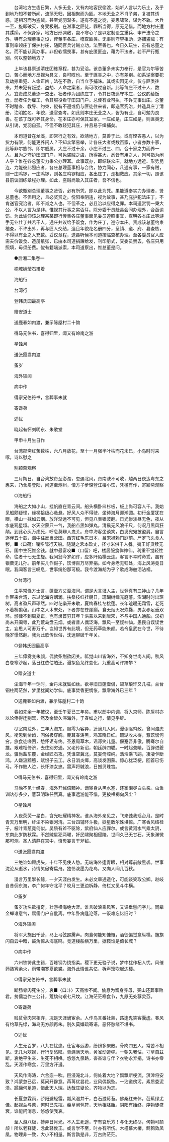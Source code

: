 <!-- { "loadSidebar": true } -->
　　台湾地方生齿日繁，人多无业，又有内地客民偷渡，始听人言以为乐土，及乎到地乃知不若所闻，流荡无归，因相聚而为匪。本地无业之不肖子弟，复被其诱惑，遂相习而为盗贼。甚至党羽渐多，遂有不逞之徒，妄思啸聚，谋为不轨。大兵一至，旋即破灭，身受极刑。在滋事之匪徒，罪所当得，原无足惜。而地方村庄遭其蹂躏，不保身家，地方日形凋敝，岂不寒心？是以定制设立重兵、申严法令之外，特有总理董事之设，俾董率各庄，稽查匪类。无事则守望相助，逐捕盗贼；有事则率领庄丁保护村庄，随同官兵讨贼立功。法至善也。今日久玩生，虽有总董之名，而不能认真办事。非但软懦畏事，甚有庇匿匪盗，藉为不法者。若不严行甄别，何以整顿地方？

　　上年该县禀送清庄团练章程，甚为妥洽。该总董多未实力奉行，是官为尔等苦口、苦心而地方反视为具文，良可叹也。至于匪类之中，亦有差别。如系逆案要犯及劫掠重犯、人命正凶﹐法在不赦，自当立予捕诛。其或实因无业，仅与匪类往来，并未犯有叛逆、盗劫、人命之案者，尚可改过自新。此等每庄不过十人、数人，宜责成总董逐一查出。壮者作为团练庄丁，令其日夜巡守本庄，公议酌给饭食。弱者任为雇工，令其服役看守田园门户。总使有业可执，不许无事出庄。总董不时稽查、教导、约束，傥有不遵或仍与匪徒往来者，即送官究治，并造具庄丁清册，注明姓名、年貌，送官查考。如此则本庄无业之人，皆为有业，自可勉为良善。在该丁既可养其身命，在本庄亦可保其室家。一庄如是，庄庄如是，则匪类无从引诱，党羽自孤。不但不敢轻犯其庄，并且易于缉捕矣。

　　本司道昔在龙溪，即常行之有效，欲靖地方，莫善于此。或有悭吝愚人，以为赀力有限，何能更养闲人？不知众擎易举，计各庄大者或数百家，小者亦数十家，此等非尔族邻，即尔戚属，大庄不过十余，小庄不过三、四，合十家之力而养一人，且为之守护田园门户，可免盗贼之虞，所得甚大，悉皆有用之人，岂可指为闲人乎？惟在各总董实力秉公办理耳。此事既办，即结联众庄，就地方远近、形势昆连、力能彼此照应者，各庄总理董事相与合约，协力同心，凡遇有事，一家有贼，则一庄鸣锣，一庄鸣锣，则各庄鸣锣相应，各出庄丁，走相救应。其余一切，照该县前议团练章程办理。如此，盗贼尚敢入其庄者，吾不信也。

　　今欲甄别总理董事之贤否，必有所凭，即以此为凭。果能遵奉实力办理者，贤总董也。不但用之，且必奖赏之。傥阳奉阴违，视为故事，甚乃庇护犯法庄丁，不肯送官究治者，即不肖之人也。不但革之，必且治以应得之罪。本司道赏罚一秉大公，不以人言为是非。惟视其行事之实否耳。除分委干员赴县会同办理外，合亟谕饬。为此谕仰该总理某某即行传集各庄董事面见委员遵照事宜，查明各本庄此等游手无业壮丁共若干人，通庄共议给予饭食，作为庄丁，巡守本庄。责成该总董约束稽查，不许出外，再与匪人交结，造且年貌花名册四分，呈镇、道、府、县查核，不得以有业之人充数。妥议章程，送县听候本司道按临查核办理。至各委员官人应需夫价饭食、造册纸张，已由本司道捐廉给发，刊印册式，交委员赍去，各庄只用照填，毋须册费。傥有籍端派索，本司道察出，惟总董是问。

　　●后湘二集卷一

　　桐城姚莹石甫着

　　海船行

　　台湾行

　　登韩氏园最高亭

　　赠安道士

　　送鹿春如内渡，兼示陈垕村二十韵

　　得马元伯书，喜得归里，闻又有岭南之游

　　星蚀月

　　送张霞翥内渡

　　蚤岁

　　海外较阅

　　病中作

　　得家兄伯符书，言葬事未就

　　寄谦弟

　　述忧

　　晓起有怀刘明东、朱歌堂

　　甲申十月生日作

　　台湾郡斋红蕉数株，六八月放花，至十一月强半叶枯而花未巳，小鸟时时来啄，诗以慰之

　　别颖斋观察

　　三月朔日，自台湾放舟至澎湖，忽遇北风，舟南驶不可收，越两日夜达粤东之惠来，乃舍舟登陆，间道至潮州，偕方子步琛登江楼小饮，凭槛有作，寄颖斋观察

　　○海船行

　　海船之大如小山，挂帆直在青云间。船头横卧曰杉板，板上尚可容人千。我始见船颇疑怪，缘梯拾级心悬悬。好风人众不得驶，坐待海月迎潮圆。初行金厦犹在眼，横山一抹如云烟。放洋渐远不可见，但见八表银波翻。日光惨淡昼无色，夜从水底观星垣。水天空蒙只一气，我船点黑如弹丸。清晨无风浪千尺，何况月黑风狂颠。到此心灰万虑死，呼息莫辨人鬼关。舟中海客坐谈笑，白发宛宛披盈肩。自言逐伴五十载，海中往反当营田。西穷红毛东日本，吕宋禄赖门庭前。尸罗飞头食人秽，■〈口荷〉囒空际行天船。随潮之禾本盈丈，径寸米供千人餐。夷王好货黩无已，国中生死惟金钱。就中最富咬■〈口留〉吧，楼居服食侔神仙。利重不觉轻性命，往者十七无生旋。我问翁今岁如许，应多阡陌横云连。客言不幸时命乖，虽有银粟无儿孙。前年买儿作假子，饮博百万尽弃捐。如今身老无归处，海上风涛竟日眠。我闻客言三叹息，世事纷纷那可极。我今渡海胡为乎？歌成海舶泪沾襦。

　　○台湾行

　　生平常怪方士言，蓬壶方丈瀛海间。谓是大言诳人主，世登真有三神山？几年作宦来台湾，东过沧海穷烟澜。扶桑枝红挂朝日，珊瑚树绿充庭藩。澎湖时时出琪树，高者盈尺声璆然。四时花橤开未歇，夏梅春桂冬桃莲。长年暄暖无霜雪，老死不着棉裘毡。山中之人木末处，下者亦在苍崖巅。食无烟火况炊爨，男女赤足垂双环。颁律不到周夏正，岂有隶首穷其年？洪蒙以来到唐宋，不与中国人通船。汉初尚未开闽粤，此乃荒岛盘云烟。或者昔人偶泛海，飘风一至疑神仙。愚民自误误世主，妄思人可寿万千。岂知世界有此境，但无药草能朱颜。若令皇武在今世，不待晚岁憬然翻。我为此歌传世俗，沈迷聊破千年关。

　　○登韩氏园最高亭

　　三年瘴雾变朱颜，偶款柴荆欲闭关。祗觉山川皆海外，不知身世尚人间。秋风白卷寒沙起，落日红依估舶还。漫拟鱼龙终变化，九重高可许跻攀？

　　○赠安道士

　　尘海千年一饷时，金丹未就鬓如丝。欲寻旧日蓬壶侣，碧草琅玕又几枝。兰台铜柱两茫然，梦里犹闻劝学仙。底事焚香更惆怅，飘零海外已三年？

　　○送鹿春如内渡，兼示陈垕村二十韵

　　春如先余一年被议，至壬午夏已三年矣。甫以郎中内调，将入京师。陈垕村亦以论俸得迁别驾，然及余皆久滞海外，于春如之行，情见乎辞。

　　尽室南荒外，三年大海东。飘零为客异，迁谪几人同。漫诩驱鸡政，曾闻渡虎风。衔恩到凿齿，问俗极穿胸。鹿耳春涛黑，鸡笼晓日红。珊瑚收未得，薏苡谤何穷。旅食徒嗟困，愁怀讵有终。圣恩周草木，谣诼笑儿童。偃蹇吾非傲，腾骞尔自雄。艰难相倚济，去住别穷通。父老传新诏，朝廷辟四聪。一时起聋瞶，百辟进夔龙。骥尚盐车覆，金经匠石攻。凭谁空冀北，莫妄倚崆峒。浩浩乘飞鹢，凄凄乍断鸿。人嫌汲黯戆，赋恨子云工。永日消炎瘴，高谈发困蒙。惊心犹泛梗，回首已伤弓。不作鲛人泣，长怀漆女忠。雷声将駴浪，日撼贝珠宫。

　　○得马元伯书，喜得归里，闻又有岭南之游

　　马融不见十经春，海外开缄倍黯神。谪宦身从黑水塞，还家泪尽白头亲。虫鱼训诂存多少，薏苡明珠任赝真。底事远游能不惜，更披裋褐向风尘？

　　○星蚀月

　　入夜荧荧一星白，含光吐耀精神发。谁从海外亲见之，飞来蚀我瑶台月。是时青天万里明，纤尘不染银河清。三台四辅环斗极，妖星敢尔殊堪惊。广寒香风结桂子，枝叶青葱竟何似。吴质有斧不驱除，紫府仙人应罪尔。或言黄河水气乘太阴，东南此岁防秋霖。不然贼星犯两曜，奸民啸聚相侵陵。世间久已无甘石，天象渊微那可测。圣人清静在宫中，慎毋妄言干斧钺。

　　○送张霞翥内渡

　　三绝谁如顾虎头，十年不见使人愁。无端海外逢青眼，相对尊前敝黑裘。世事沈沦从逝水，诗情笑傲寄扁舟。独怜泼墨为花鸟，又向人间几百秋。

　　漫言万里掣长鲸，一夕天涯白发生。未必文章通造化，可能谈笑取公卿。赵岐自昔佣东海，李广何年守北平？皎月三更边柝静，倚栏又见斗牛横。

　　○蚤岁

　　蚤岁功名欲擅奇，壮游横海绝大涯。谁言破浪乘风客，又课垂髫问字儿。同辈金蝉谁意气，腐儒门户自仳离。中年卧病逢沦落，一饭难忘忆旧时？

　　○海外较阅

　　将军大施出千营，马上弓弦霹雳声。肉食何能知慷慨，酒徒偏觉意纵横。旌旗闪自云中暗，鼓角惊从海底鸣。竞道楼船横万里，据鞍谁是倚长城？

　　○病中作

　　六州铁铸此生错，百炼钢为绕指柔。稷下更无驺子说，梦中犹作杞人忧。风催药熟宵余火，雨带潮寒夏欲裘。海外此情谁共忆，柝声笳吹起边楼。

　　○得家兄伯符书，言葬事未就

　　断肠骨肉死生分，哀■〈口斗〉天高惨不闻。偷息为留身养母，买山还葬事贻君。贫儒岂作三公计，荒殡何艰七尺坟。江海茫茫寒食节，九原无处荐灵芬。

　　○寄谦弟

　　贱贫骨肉常相弃，况是天涯谪宦余。人作鸟言番社熟，路逢鬼笑客囊虚。春风有约草先绿，海岛无方颜再朱。别久莫嫌疏寄语，恶怀愁绪不堪书。

　　○述忧

　　人生无百岁，八九在忧患。仕宦与远游，纷纷多聚散。骨肉四五人，常苦不相见。无几为欢娱，行行复愁叹。青蝇满天地，黄雀动遭弹。一朝失我怙，寸草自兹断。哀绝平生亲，生死不相唤。悠悠九泉路，杳杳谁与伴？衣物永弃捐，诗书亦零乱。天涯作寒食，万里方汗漫。

　　天风作海涛，六合恣一吹。巨浸淹北斗，何处着大地？飘飘断梗流，溟涬将安致？鸿蒙忽已远，莫问开辟意。苒苒优昙花，业风偶飘坠。一沾道傍污，素质委泥渍。蹂躏何足道，惜此天人瑞。达哉庄叟论，齐物以为志。

　　长夏忽霖雨，骄阳避轻雷。瓢风湿井干，白石滋莓苔。佛桑红未休，芭蕉绿尤佳。起视兰与蕙，何时已先摧。羲皇阐苞符，天地相胚胎。阴阳有始终，序物徒盛衰。谁能问消息，悠悠使我哀。

　　至人游八极，搏弄日月光。不入生死途，宁有哀乐方！与化无终尽，何物可颉颃！所以老释徒，念此轻侯王。或言学不至，时亦有所伤。木槿慕大椿，鹪鹩效凤凰。物理非一致，大小不相量。斯言孰是非，万古终茫茫。

